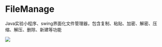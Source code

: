 # FileManage
Java实验小程序、swing界面化文件管理器，包含复制、粘贴、加密、解密、压缩、解压、删除、新建等功能

<img src="http://i1.piimg.com/4851/1c9a248f95a9867d.png">
